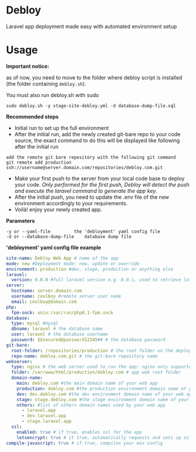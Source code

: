 # Debloy
Laravel app deployment made easy with automated environment setup

# Usage
**Important notice:** 

as of now, you need to move to the folder where debloy script is installed (the folder containing `debloy.sh`).  

You must also run debloy.sh with sudo 

`sudo debloy.sh -y stage-site-debloy.yml -d database-dump-file.sql` 

**Recommended steps**

- Initial run to set up the full environment
- After the initial run, add the newly created git-bare repo to your code source, the exact command to do this will be displayed like following after the initial run
```
add the remote git bare repository with the following git command 
git remote add production ssh://username@server.domain.com/repositories/debloy.com.git
```
- Make your first push to the server from your local code base to deploy your code. _Only performed for the first push, Debloy will detect the push and execute the laravel command to generate the app key_.
- After the initial push, you need to update the .env file of the new environment accordingly to your requirements.
- Voilà! enjoy your newly created app.

**Parameters**

	-y or --yaml-file 		  the 'debloyment' yaml config file
	-d or --database-dump-file 	  database dump file

**'debloyment' yaml config file example**

```yaml
site-name: Debloy Web App # name of the app
mode: new #Deployment mode: new, update or override
environment: production #dev, stage, production or anything else
laravel:
  version: 9.0.0 #full laravel version e.g. 8.0.1, used to retrieve latest .env.example,...
server:
  hostname: server.domain.com
  username: coolboy #remote server user name
  email: coolboy@domain.com
php:
  fpm-sock: unix:/var/run/php8.1-fpm.sock
database:
  type: mysql #mysql
  dbname: laravel # the database name
  user: laravel # the database username
  password: $$secured@password12345## # the database password
git-bare:
  root-folder: /repositories/production # the root folder on the deployment server that contains your git-bare repositories
  repo-name: debloy.com.git # the git-bare repository name
webserver:
  type: nginx # the web server used to run the app: nginx only supported
  folder: /var/www/html/production/debloy.com # app web root folder
  domain-name:
    main: debloy.com #the main domain name of your web app
    production: debloy.com #the production environment domain name of your web app
    dev: dev.debloy.com #the dev environment domain name of your web app
    stage: stage.debloy.com #the stage environment domain name of your web app
    others: #list of others domain names used by your web app
      - laravel.app
      - dev.laravel.app
      - stage.laravel.app
  ssl:
    enabled: true # if true, enables ssl for the app
    letsencrypt: true # it true, automatically requests and sets up ssl from Let's Encrypt authority
compile-javascript: true # if true, compiles your mix config
```
